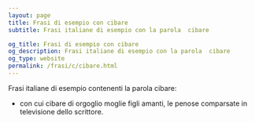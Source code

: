 ```yaml
---
layout: page
title: Frasi di esempio con cibare 
subtitle: Frasi italiane di esempio con la parola  cibare

og_title: Frasi di esempio con cibare 
og_description: Frasi italiane di esempio con la parola  cibare
og_type: website
permalink: /frasi/c/cibare.html
---
```


Frasi italiane di esempio contenenti la parola cibare:


- con cui cibare di orgoglio moglie figli amanti, le penose comparsate in televisione dello scrittore.

